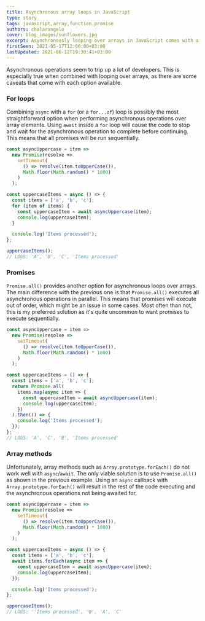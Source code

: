 ```yaml
---
title: Asynchronous array loops in JavaScript
type: story
tags: javascript,array,function,promise
authors: chalarangelo
cover: blog_images/sunflowers.jpg
excerpt: Asynchronously looping over arrays in JavaScript comes with a few caveats you should watch out for.
firstSeen: 2021-05-17T12:00:00+03:00
lastUpdated: 2021-06-12T19:30:41+03:00
---
```


Asynchronous operations seem to trip up a lot of developers. This is especially true when combined with looping over arrays, as there are some caveats that come with each option available.

### For loops

Combining `async` with a `for` (or a `for...of`) loop is possibly the most straightforward option when performing asynchronous operations over array elements. Using `await` inside a `for` loop will cause the code to stop and wait for the asynchronous operation to complete before continuing. This means that all promises will be run sequentially.

```js
const asyncUppercase = item =>
  new Promise(resolve =>
    setTimeout(
      () => resolve(item.toUpperCase()),
      Math.floor(Math.random() * 1000)
    )
  );

const uppercaseItems = async () => {
  const items = ['a', 'b', 'c'];
  for (item of items) {
    const uppercaseItem = await asyncUppercase(item);
    console.log(uppercaseItem);
  }

  console.log('Items processed');
};

uppercaseItems();
// LOGS: 'A', 'B', 'C', 'Items processed'
```

### Promises

`Promise.all()` provides another option for asynchronous loops over arrays. The main difference with the previous one is that `Promise.all()` executes all asynchronous operations in parallel. This means that promises will execute out of order, which might be an issue in some cases. Most often than not, this is my preferred solution as it's quite uncommon to want promises to execute sequentially.

```js
const asyncUppercase = item =>
  new Promise(resolve =>
    setTimeout(
      () => resolve(item.toUpperCase()),
      Math.floor(Math.random() * 1000)
    )
  );

const uppercaseItems = () => {
  const items = ['a', 'b', 'c'];
  return Promise.all(
    items.map(async item => {
      const uppercaseItem = await asyncUppercase(item);
      console.log(uppercaseItem);
    })
  ).then(() => {
    console.log('Items processed');
  });
};
// LOGS: 'A', 'C', 'B', 'Items processed'
```

### Array methods

Unfortunately, array methods such as `Array.prototype.forEach()` do not work well with `async`/`await`. The only viable solution is to use `Promise.all()` as shown in the previous example. Using an `async` callback with `Array.prototype.forEach()` will result in the rest of the code executing and the asynchronous operations not being awaited for.

```js
const asyncUppercase = item =>
  new Promise(resolve =>
    setTimeout(
      () => resolve(item.toUpperCase()),
      Math.floor(Math.random() * 1000)
    )
  );

const uppercaseItems = async () => {
  const items = ['a', 'b', 'c'];
  await items.forEach(async item => {
    const uppercaseItem = await asyncUppercase(item);
    console.log(uppercaseItem);
  });

  console.log('Items processed');
};

uppercaseItems();
// LOGS: ''Items processed', 'B', 'A', 'C'
```
